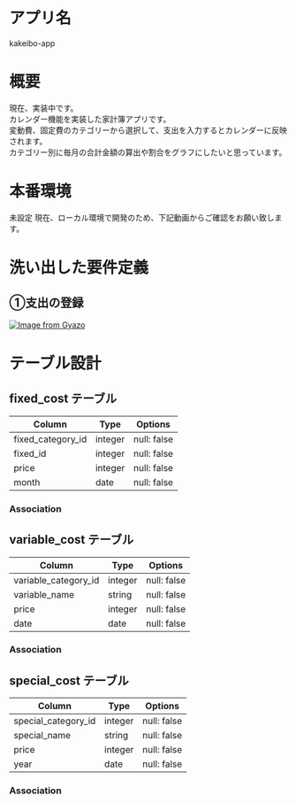 # アプリ名
kakeibo-app

# 概要
現在、実装中です。<br>
カレンダー機能を実装した家計簿アプリです。<br>
変動費、固定費のカテゴリーから選択して、支出を入力するとカレンダーに反映されます。<br>
カテゴリー別に毎月の合計金額の算出や割合をグラフにしたいと思っています。

# 本番環境
未設定
現在、ローカル環境で開発のため、下記動画からご確認をお願い致します。


# 洗い出した要件定義
## ①支出の登録
[![Image from Gyazo](https://i.gyazo.com/4a8ffb2901831927ad5f63a7b76e9be9.gif)](https://gyazo.com/4a8ffb2901831927ad5f63a7b76e9be9)


# テーブル設計

## fixed_cost テーブル
| Column             | Type   | Options     |
| ------------------ | ------ | ----------- |
| fixed_category_id  | integer| null: false |
| fixed_id           | integer| null: false |
| price              | integer| null: false |
| month              | date   | null: false |

### Association


## variable_cost テーブル

| Column               | Type       |Options                        |
| -------------------- | ---------- | ------------------------------ |
| variable_category_id | integer    | null: false |
| variable_name        | string     | null: false |
| price                | integer    | null: false |
| date                 | date       | null: false |

### Association


## special_cost テーブル
| Column                | Type       | Options                        |
| --------------------- | ---------- | ------------------------------ |
| special_category_id   | integer    | null: false |
| special_name          | string     | null: false |
| price                 | integer    | null: false |
| year                  | date       | null: false |

### Association


